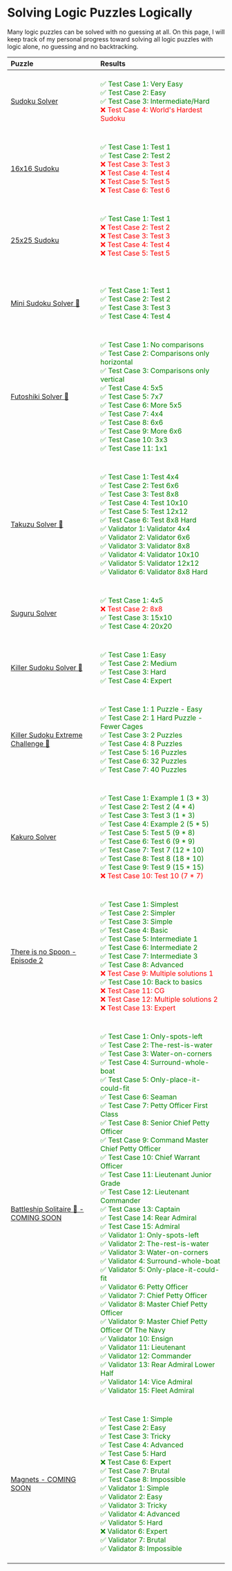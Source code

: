# Solving Logic Puzzles Logically

Many logic puzzles can be solved with no guessing at all. On this page, I will keep track of my personal progress toward solving all logic puzzles with logic alone, no guessing and no backtracking.

| Puzzle | Results                                |
|:--|:------------------------------------------------------------------|
|[Sudoku Solver](https://www.codingame.com/training/medium/sudoku-solver)|<BR><span style="color:green">✅ Test Case 1: Very Easy<BR>✅ Test Case 2: Easy<BR>✅ Test Case 3: Intermediate/Hard<BR></span><span style="color:red">❌ Test Case 4: World's Hardest Sudoku<BR><BR></span>|
|[16x16 Sudoku](https://www.codingame.com/training/medium/16x16-sudoku)|<BR><span style="color:green">✅ Test Case 1: Test 1<BR>✅ Test Case 2: Test 2</span><BR><span style="color:red">❌ Test Case 3: Test 3<BR>❌ Test Case 4: Test 4<BR>❌ Test Case 5: Test 5<BR>❌ Test Case 6: Test 6<BR><BR></span>|
|[25x25 Sudoku](https://www.codingame.com/training/expert/25x25-sudoku)|<BR><span style="color:green">✅ Test Case 1: Test 1</span><BR><span style="color:red">❌ Test Case 2: Test 2<BR>❌ Test Case 3: Test 3<BR>❌ Test Case 4: Test 4<BR>❌ Test Case 5: Test 5<BR><BR><BR></span>|
|[Mini Sudoku Solver 💯](https://www.codingame.com/training/hard/mini-sudoku-solver)|<BR><span style="color:green">✅ Test Case 1: Test 1<BR>✅ Test Case 2: Test 2<BR>✅ Test Case 3: Test 3<BR>✅ Test Case 4: Test 4<BR><BR></span>|
|[Futoshiki Solver 💯](https://www.codingame.com/training/medium/futoshiki-solver)|<BR><span style="color:green">✅ Test Case 1: No comparisons<BR>✅ Test Case 2: Comparisons only horizontal<BR>✅ Test Case 3: Comparisons only vertical<BR>✅ Test Case 4: 5x5<BR>✅ Test Case 5: 7x7<BR>✅ Test Case 6: More 5x5<BR>✅ Test Case 7: 4x4<BR>✅ Test Case 8: 6x6<BR>✅ Test Case 9: More 6x6<BR>✅ Test Case 10: 3x3<BR>✅ Test Case 11: 1x1<BR><BR></span>|
|[Takuzu Solver 💯](https://www.codingame.com/training/hard/takuzu-solver)|<BR><span style="color:green">✅ Test Case 1: Test 4x4<BR>✅ Test Case 2: Test 6x6<BR>✅ Test Case 3: Test 8x8<BR>✅ Test Case 4: Test 10x10<BR>✅ Test Case 5: Test 12x12<BR>✅ Test Case 6: Test 8x8 Hard<BR>✅ Validator 1: Validator 4x4<BR>✅ Validator 2: Validator 6x6<BR>✅ Validator 3: Validator 8x8<BR>✅ Validator 4: Validator 10x10<BR>✅ Validator 5: Validator 12x12<BR>✅ Validator 6: Validator 8x8 Hard<BR><BR></span>|
|[Suguru Solver](https://www.codingame.com/training/medium/suguru-solver)|<BR><span style="color:green">✅ Test Case 1: 4x5</span><BR><span style="color:red">❌ Test Case 2: 8x8</span><BR><span style="color:green">✅ Test Case 3: 15x10<BR>✅ Test Case 4: 20x20<BR><BR></span>|
|[Killer Sudoku Solver 💯](https://www.codingame.com/training/medium/killer-sudoku-solver)|<BR><span style="color:green">✅ Test Case 1: Easy<BR>✅ Test Case 2: Medium<BR>✅ Test Case 3: Hard<BR>✅ Test Case 4: Expert<BR><BR></span>|
|[Killer Sudoku Extreme Challenge 💯](https://www.codingame.com/training/hard/killer-sudoku-extreme-challenge)|<BR><span style="color:green">✅ Test Case 1: 1 Puzzle - Easy<BR>✅ Test Case 2: 1 Hard Puzzle - Fewer Cages<BR>✅ Test Case 3: 2 Puzzles<BR>✅ Test Case 4: 8 Puzzles<BR>✅ Test Case 5: 16 Puzzles<BR>✅ Test Case 6: 32 Puzzles<BR>✅ Test Case 7: 40 Puzzles<BR><BR></span>|
|[Kakuro Solver](https://www.codingame.com/training/hard/kakuro-solver)|<BR><span style="color:green">✅ Test Case 1: Example 1 (3 * 3)<BR>✅ Test Case 2: Test 2 (4 * 4)<BR>✅ Test Case 3: Test 3 (1 * 3)<BR>✅ Test Case 4: Example 2 (5 * 5)<BR>✅ Test Case 5: Test 5 (9 * 8)<BR>✅ Test Case 6: Test 6 (9 * 9)<BR>✅ Test Case 7: Test 7 (12 * 10)<BR>✅ Test Case 8: Test 8 (18 * 10)<BR>✅ Test Case 9: Test 9 (15 * 15)<BR></span><span style="color:red">❌ Test Case 10: Test 10 (7 * 7)<BR><BR></span>|
|[There is no Spoon - Episode 2](https://www.codingame.com/training/hard/there-is-no-spoon-episode-2)|<BR><span style="color:green">✅ Test Case 1: Simplest<BR>✅ Test Case 2: Simpler<BR>✅ Test Case 3: Simple<BR>✅ Test Case 4: Basic<BR>✅ Test Case 5: Intermediate 1<BR>✅ Test Case 6: Intermediate 2<BR>✅ Test Case 7: Intermediate 3<BR>✅ Test Case 8: Advanced<BR></span><span style="color:red">❌ Test Case 9: Multiple solutions 1<BR></span><span style="color:green">✅ Test Case 10: Back to basics<BR></span><span style="color:red">❌ Test Case 11: CG<BR>❌ Test Case 12: Multiple solutions 2<BR>❌ Test Case 13: Expert<BR><BR></span>|
|[Battleship Solitaire 💯 - COMING SOON](https://www.codingame.com/contribute/community)|<BR><span style="color:green">✅ Test Case 1: Only-spots-left<BR>✅ Test Case 2: The-rest-is-water<BR>✅ Test Case 3: Water-on-corners<BR>✅ Test Case 4: Surround-whole-boat<BR>✅ Test Case 5: Only-place-it-could-fit<BR>✅ Test Case 6: Seaman<BR>✅ Test Case 7: Petty Officer First Class<BR>✅ Test Case 8: Senior Chief Petty Officer<BR>✅ Test Case 9: Command Master Chief Petty Officer<BR>✅ Test Case 10: Chief Warrant Officer<BR>✅ Test Case 11: Lieutenant Junior Grade<BR>✅ Test Case 12: Lieutenant Commander<BR>✅ Test Case 13: Captain<BR>✅ Test Case 14: Rear Admiral<BR>✅ Test Case 15: Admiral<BR>✅ Validator 1: Only-spots-left<BR>✅ Validator 2: The-rest-is-water<BR>✅ Validator 3: Water-on-corners<BR>✅ Validator 4: Surround-whole-boat<BR>✅ Validator 5: Only-place-it-could-fit<BR>✅ Validator 6: Petty Officer<BR>✅ Validator 7: Chief Petty Officer<BR>✅ Validator 8: Master Chief Petty Officer<BR>✅ Validator 9: Master Chief Petty Officer Of The Navy<BR>✅ Validator 10: Ensign<BR>✅ Validator 11: Lieutenant<BR>✅ Validator 12: Commander<BR>✅ Validator 13: Rear Admiral Lower Half<BR>✅ Validator 14: Vice Admiral<BR>✅ Validator 15: Fleet Admiral<BR><BR></span>|
|[Magnets - COMING SOON](https://www.codingame.com/contribute/community)|<BR><span style="color:green">✅ Test Case 1: Simple<BR>✅ Test Case 2: Easy<BR>✅ Test Case 3: Tricky<BR>✅ Test Case 4: Advanced<BR>✅ Test Case 5: Hard<BR>❌ Test Case 6: Expert<BR>✅ Test Case 7: Brutal<BR>✅ Test Case 8: Impossible<BR>✅ Validator 1: Simple<BR>✅ Validator 2: Easy<BR>✅ Validator 3: Tricky<BR>✅ Validator 4: Advanced<BR>✅ Validator 5: Hard<BR>❌ Validator 6: Expert<BR>✅ Validator 7: Brutal<BR>✅ Validator 8: Impossible<BR><BR></span>|
